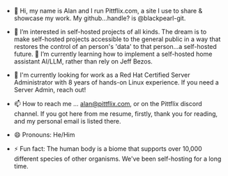 - 👋 Hi, my name is Alan and I run Pittflix.com, a site I use to share & showcase my work. My github...handle? is @blackpearl-git. 

- 👀 I’m interested in self-hosted projects of all kinds. The dream is to make self-hosted projects accessible to the general public in a way that restores the control of an person's 'data' to that person...a self-hosted future. 🌱 I’m currently learning how to implement a self-hosted home assistant AI/LLM, rather than rely on Jeff Bezos. 

- 💞️ I'm currently looking for work as a Red Hat Certified Server Administrator with 8 years of hands-on Linux experience. If you need a Server Admin, reach out! 
- 📫 How to reach me ... alan@pittflix.com, or on the Pittflix discord channel. If you got here from me resume, firstly, thank you for reading, and my personal email is listed there.
- 😄 Pronouns: He/Him
- ⚡ Fun fact: The human body is a biome that supports over 10,000 different species of other organisms. We've been self-hosting for a long time.

<!---
blackpearl-git/blackpearl-git is a ✨ special ✨ repository because its `README.md` (this file) appears on your GitHub profile.
You can click the Preview link to take a look at your changes.
--->
